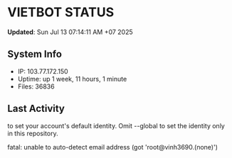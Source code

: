 # VIETBOT STATUS
**Updated**: Sun Jul 13 07:14:11 AM +07 2025

## System Info
- IP: 103.77.172.150
- Uptime: up 1 week, 11 hours, 1 minute
- Files: 36836

## Last Activity

to set your account's default identity.
Omit --global to set the identity only in this repository.

fatal: unable to auto-detect email address (got 'root@vinh3690.(none)')

